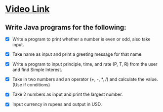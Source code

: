 # [Video Link](https://youtu.be/TAtrPoaJ7gc)

## Write Java programs for the following:

- [x] Write a program to print whether a number is even or odd, also take
input.
- [x] Take name as input and print a greeting message for that name.
- [x] Write a program to input principle, time, and rate (P, T, R) from the user and
find Simple Interest.
- [x] Take in two numbers and an operator (+, -, *, /) and calculate the value.
(Use if conditions)
- [x] Take 2 numbers as input and print the largest number.
- [x] Input currency in rupees and output in USD.

